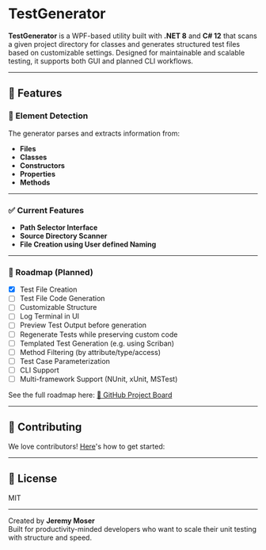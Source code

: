 # TestGenerator

**TestGenerator** is a WPF-based utility built with **.NET 8** and **C# 12** that scans a given project directory for classes and generates structured test files based on customizable settings. Designed for maintainable and scalable testing, it supports both GUI and planned CLI workflows.

---

## 🚀 Features

### 🧠 Element Detection
The generator parses and extracts information from:
- **Files**
- **Classes**
- **Constructors**
- **Properties**
- **Methods**

---

### ✅ Current Features
- **Path Selector Interface**
- **Source Directory Scanner**
- **File Creation using User defined Naming**

---

### 🧭 Roadmap (Planned)
- [X] Test File Creation
- [ ] Test File Code Generation
- [ ] Customizable Structure
- [ ] Log Terminal in UI
- [ ] Preview Test Output before generation  
- [ ] Regenerate Tests while preserving custom code  
- [ ] Templated Test Generation (e.g. using Scriban)  
- [ ] Method Filtering (by attribute/type/access)  
- [ ] Test Case Parameterization  
- [ ] CLI Support  
- [ ] Multi-framework Support (NUnit, xUnit, MSTest)

See the full roadmap here: [📌 GitHub Project Board](https://github.com/users/Zediwan/projects/6)

---

## 🤝 Contributing

We love contributors! [Here](CONTRIBUTIONS.md)'s how to get started:

---

## 📄 License
MIT

---

Created by **Jeremy Moser**  
Built for productivity-minded developers who want to scale their unit testing with structure and speed.
